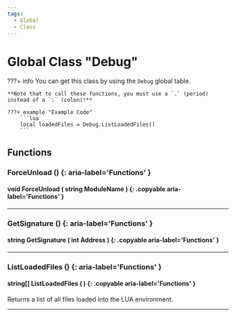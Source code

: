 ```yaml
---
tags:
  - Global
  - Class
---
```

# Global Class "Debug"

???+ info
    You can get this class by using the `Debug` global table.

    **Note that to call these functions, you must use a `.` (period) instead of a `:` (colon)!**
    
    ???+ example "Example Code"
        ```lua
        local loadedFiles = Debug.ListLoadedFiles()
        ```
        
## Functions

### ForceUnload () {: aria-label='Functions' }
#### void ForceUnload ( string ModuleName ) {: .copyable aria-label='Functions' }

___
### GetSignature () {: aria-label='Functions' }
#### string GetSignature ( int Address ) {: .copyable aria-label='Functions' }

___
### ListLoadedFiles () {: aria-label='Functions' }
#### string[] ListLoadedFiles ( ) {: .copyable aria-label='Functions' }
Returns a list of all files loaded into the LUA environment.
___